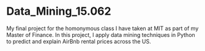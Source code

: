 # Data_Mining_15.062
My final project for the homonymous class I have taken at MIT as part of my Master of Finance. In this project, I apply data mining techniques in Python to predict and explain AirBnb rental prices across the US. 
